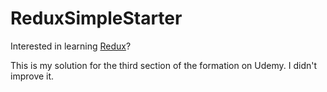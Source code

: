 # ReduxSimpleStarter

Interested in learning [Redux](https://www.udemy.com/react-redux/)?

This is my solution for the third section of the formation on Udemy. I didn't improve it.
